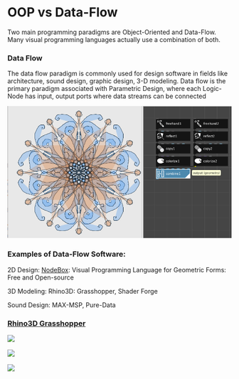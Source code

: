# OOP vs Data-Flow

Two main programming paradigms are Object-Oriented and Data-Flow.\
Many visual programming languages actually use a combination of both. &#x20;

### Data Flow

The data flow paradigm is commonly used for design software in fields like architecture, sound design, graphic design, 3-D modeling.  Data flow is the primary paradigm associated with Parametric Design, where each Logic-Node has input, output ports where data streams can be connected

![NodeBox:  Data-flow Geometric Output on Left, with Node-Link Graph on Right](<../.gitbook/assets/Screen Shot 2020-04-01 at 6.32.39 AM.png>)

### Examples of Data-Flow Software:

2D Design: [NodeBox](https://www.nodebox.net/node/): Visual Programming Language for Geometric Forms:  Free and Open-source

3D Modeling:  Rhino3D: Grasshopper, Shader Forge

Sound Design:  MAX-MSP, Pure-Data

### [Rhino3D Grasshopper ](https://www.grasshopper3d.com/)

![](https://gblobscdn.gitbook.com/assets%2F-M0-KLg\_ficxV7B\_8SgA%2F-M0-KNNPhCRj2ku0AG0P%2F-M0-KQSbEI8Qr2UyFXqp%2FScreenshot%202017-10-04%2010.12.25.png?generation=1581627357885074\&alt=media)

![](https://gblobscdn.gitbook.com/assets%2F-M0-KLg\_ficxV7B\_8SgA%2F-M0-KNNPhCRj2ku0AG0P%2F-M0-KQS\_R63\_2Ycxf8s9%2FScreenshot%202017-10-04%2007.01.36.png?generation=1581627356719024\&alt=media)

![](https://gblobscdn.gitbook.com/assets%2F-M0-KLg\_ficxV7B\_8SgA%2F-M0-KNNPhCRj2ku0AG0P%2F-M0-KREbzAF8nnutL2HU%2Frhino\_Small.png?generation=1581627360988499\&alt=media)
